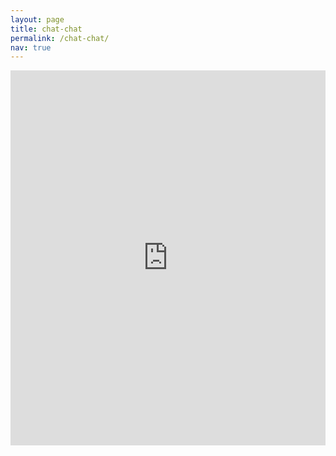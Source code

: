 ```yaml
---
layout: page
title: chat-chat
permalink: /chat-chat/
nav: true
---
```

<!-- Google Calendar Appointment Scheduling begin -->
<iframe src="https://calendar.google.com/calendar/appointments/schedules/AcZssZ1etclGIExm4nUE-rfumLI1gFCVTMOUZRIJXr1NXwXQ5duegq1Zo8yj0Fl7TE-igE4gEY9SUgaB?gv=true" style="border: 0" width="100%" height="600" frameborder="0"></iframe>
<!-- end Google Calendar Appointment Scheduling -->